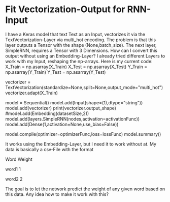 
# Fit Vectorization-Output for RNN-Input

I have a Keras model that text Text as an Input, vectorizes it via the TextVectorization-Layer via multi_hot encoding. The problem is that this layer outputs a Tensor with the shape (None,batch_size). The next layer, SimpleRNN, requires a Tensor with 3 Dimensions. How can I convert this output without using an Embedding-Layer?
I already tried different Layers to work with my Input, reshaping the np-arrays. Here is my current code:
X_Train = np.asarray(X_Train)
X_Test = np.asarray(X_Test)
Y_Train = np.asarray(Y_Train)
Y_Test = np.asarray(Y_Test)

vectorizer = TextVectorization(standardize=None,split=None,output_mode="multi_hot")
vectorizer.adapt(X_Train)

model = Sequential()
model.add(Input(shape=(1),dtype="string"))
model.add(vectorizer)
print(vectorizer.output_shape)
#model.add(Embedding(datasetSize,2))
model.add(layers.SimpleRNN(nodes,activation=activationFunc))
model.add(Dense(1,activation=None,use_bias=False))

model.compile(optimizer=optimizerFunc,loss=lossFunc)
model.summary()

It works using the Embedding-Layer, but I need it to work without at.
My data is basically a csv-File with the format




Word
Weight




word1
1


word2
2




The goal is to let the network predict the weight of any given word based on this data.
Any idea how to make it work with this?

        